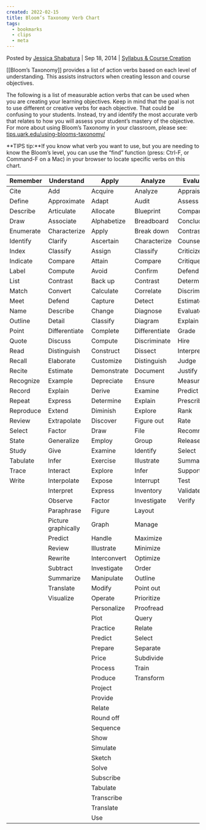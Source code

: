 ```yaml
---
created: 2022-02-15
title: Bloom’s Taxonomy Verb Chart
tags:
  - bookmarks
  - clips
  - meta
---
```



Posted by [Jessica Shabatura](https://tips.uark.edu/author/jshabatu/) | Sep 18, 2014 | [Syllabus & Course Creation](https://tips.uark.edu/category/teaching-tips-inspiration/syllabus-course-creation/)

[[Bloom’s Taxonomy]] provides a list of action verbs based on each level of understanding. This assists instructors when creating lesson and course objectives.


The following is a list of measurable action verbs that can be used when you are creating your learning objectives. Keep in mind that the goal is not to use different or creative verbs for each objective. That could be confusing to your students. Instead, try and identify the most accurate verb that relates to how you will assess your student’s mastery of the objective. For more about using Bloom’s Taxonomy in your classroom, please see: [tips.uark.edu/using-blooms-taxonomy/](https://tips.uark.edu/using-blooms-taxonomy/)

**TIPS tip:**If you know what verb you want to use, but you are needing to know the Bloom’s level, you can use the “find” function (press: Ctrl-F, or Command-F on a Mac) in your browser to locate specific verbs on this chart.

| **Remember** | **Understand** | **Apply** | **Analyze** | **Evaluate** | **Create** |
| --- | --- | --- | --- | --- | --- |
| Cite | Add | Acquire | Analyze | Appraise | Abstract |
| Define | Approximate | Adapt | Audit | Assess | Animate |
| Describe | Articulate | Allocate | Blueprint | Compare | Arrange |
| Draw | Associate | Alphabetize | Breadboard | Conclude | Assemble |
| Enumerate | Characterize | Apply | Break down | Contrast | Budget |
| Identify | Clarify | Ascertain | Characterize | Counsel | Categorize |
| Index | Classify | Assign | Classify | Criticize | Code |
| Indicate | Compare | Attain | Compare | Critique | Combine |
| Label | Compute | Avoid | Confirm | Defend | Compile |
| List | Contrast | Back up | Contrast | Determine | Compose |
| Match | Convert | Calculate | Correlate | Discriminate | Construct |
| Meet | Defend | Capture | Detect | Estimate | Cope |
| Name | Describe | Change | Diagnose | Evaluate | Correspond |
| Outline | Detail | Classify | Diagram | Explain | Create |
| Point | Differentiate | Complete | Differentiate | Grade | Cultivate |
| Quote | Discuss | Compute | Discriminate | Hire | Debug |
| Read | Distinguish | Construct | Dissect | Interpret | Depict |
| Recall | Elaborate | Customize | Distinguish | Judge | Design |
| Recite | Estimate | Demonstrate | Document | Justify | Develop |
| Recognize | Example | Depreciate | Ensure | Measure | Devise |
| Record | Explain | Derive | Examine | Predict | Dictate |
| Repeat | Express | Determine | Explain | Prescribe | Enhance |
| Reproduce | Extend | Diminish | Explore | Rank | Explain |
| Review | Extrapolate | Discover | Figure out | Rate | Facilitate |
| Select | Factor | Draw | File | Recommend | Format |
| State | Generalize | Employ | Group | Release | Formulate |
| Study | Give | Examine | Identify | Select | Generalize |
| Tabulate | Infer | Exercise | Illustrate | Summarize | Generate |
| Trace | Interact | Explore | Infer | Support | Handle |
| Write | Interpolate | Expose | Interrupt | Test | Import |
|  | Interpret | Express | Inventory | Validate | Improve |
|  | Observe | Factor | Investigate | Verify | Incorporate |
|  | Paraphrase | Figure | Layout |  | Integrate |
|  | Picture graphically | Graph | Manage |  | Interface |
|  | Predict | Handle | Maximize |  | Join |
|  | Review | Illustrate | Minimize |  | Lecture |
|  | Rewrite | Interconvert | Optimize |  | Model |
|  | Subtract | Investigate | Order |  | Modify |
|  | Summarize | Manipulate | Outline |  | Network |
|  | Translate | Modify | Point out |  | Organize |
|  | Visualize | Operate | Prioritize |  | Outline |
|  |  | Personalize | Proofread |  | Overhaul |
|  |  | Plot | Query |  | Plan |
|  |  | Practice | Relate |  | Portray |
|  |  | Predict | Select |  | Prepare |
|  |  | Prepare | Separate |  | Prescribe |
|  |  | Price | Subdivide |  | Produce |
|  |  | Process | Train |  | Program |
|  |  | Produce | Transform |  | Rearrange |
|  |  | Project |  |  | Reconstruct |
|  |  | Provide |  |  | Relate |
|  |  | Relate |  |  | Reorganize |
|  |  | Round off |  |  | Revise |
|  |  | Sequence |  |  | Rewrite |
|  |  | Show |  |  | Specify |
|  |  | Simulate |  |  | Summarize |
|  |  | Sketch |  |  |  |
|  |  | Solve |  |  |  |
|  |  | Subscribe |  |  |  |
|  |  | Tabulate |  |  |  |
|  |  | Transcribe |  |  |  |
|  |  | Translate |  |  |  |
|  |  | Use |  |  |  |

